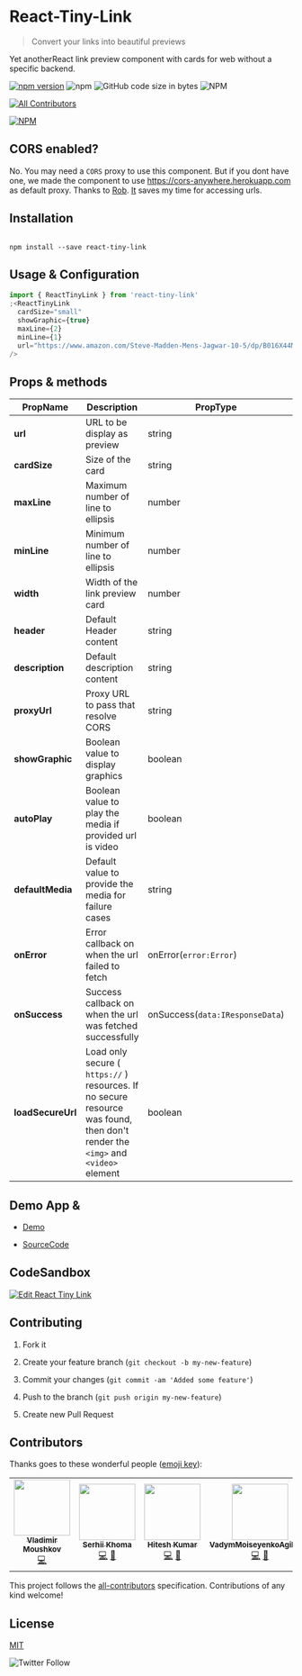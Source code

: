 # React-Tiny-Link

> Convert your links into beautiful previews

Yet anotherReact link preview component with cards for web without a specific backend.

[![npm version](https://badge.fury.io/js/react-tiny-link.svg)](https://badge.fury.io/js/react-tiny-link) ![npm](https://img.shields.io/npm/v/react-tiny-link.svg) ![GitHub code size in bytes](https://img.shields.io/github/languages/code-size/winhtaikaung/react-tiny-link.svg) ![NPM](https://img.shields.io/npm/l/react-tiny-link.svg)

[![All Contributors](https://img.shields.io/badge/all_contributors-1-orange.svg?style=flat-square)](#contributors)

[![NPM](https://nodei.co/npm/react-tiny-link.png)](https://nodei.co/npm/react-tiny-link/)

## CORS enabled?

No. You may need a `CORS` proxy to use this component. But if you dont have one, we made the component to use https://cors-anywhere.herokuapp.com as default proxy. Thanks to [Rob](https://github.com/Rob--W). [It](https://cors-anywhere.herokuapp.com) saves my time for accessing urls.

## Installation

```

npm install --save react-tiny-link

```

## Usage & Configuration

```javascript
import { ReactTinyLink } from 'react-tiny-link'
;<ReactTinyLink
  cardSize="small"
  showGraphic={true}
  maxLine={2}
  minLine={1}
  url="https://www.amazon.com/Steve-Madden-Mens-Jagwar-10-5/dp/B016X44MKA/ref=lp_18637582011_1_1?srs=18637582011&ie=UTF8&qid=1550721409&sr=8-1"
/>
```

## Props & methods

| PropName          | Description                                                                                                                     | PropType                        | value                                          | required |
| ----------------- | ------------------------------------------------------------------------------------------------------------------------------- | ------------------------------- | ---------------------------------------------- | -------- |
| **url**           | URL to be display as preview                                                                                                    | string                          |                                                | `true`   |
| **cardSize**      | Size of the card                                                                                                                | string                          | default (`small`) `small`,`large`              | `false`  |
| **maxLine**       | Maximum number of line to ellipsis                                                                                              | number                          | 2                                              | `false`  |
| **minLine**       | Minimum number of line to ellipsis                                                                                              | number                          | 1                                              | `false`  |
| **width**         | Width of the link preview card                                                                                                  | number                          | default(`100vw`)                               | `false`  |
| **header**        | Default Header content                                                                                                          | string                          | null                                           | `false`  |
| **description**   | Default description content                                                                                                     | string                          | null                                           | `false`  |
| **proxyUrl**      | Proxy URL to pass that resolve CORS                                                                                             | string                          | default(`https://cors-anywhere.herokuapp.com`) | `false`  |
| **showGraphic**   | Boolean value to display graphics                                                                                               | boolean                         | default(`true`)                                | `false`  |
| **autoPlay**      | Boolean value to play the media if provided url is video                                                                        | boolean                         | default(`false`)                               | `false`  |
| **defaultMedia**  | Default value to provide the media for failure cases                                                                            | string                          | N.A                                            | `false`  |
| **onError**       | Error callback on when the url failed to fetch                                                                                  | onError(`error:Error`)          | N.A                                            | `false`  |
| **onSuccess**     | Success callback on when the url was fetched successfully                                                                       | onSuccess(`data:IResponseData`) | N.A                                            | `false`  |
| **loadSecureUrl** | Load only secure ( `https://` ) resources. If no secure resource was found, then don't render the `<img>` and `<video>` element | boolean                         | default(`false`)                               | `false`  |

## Demo App &

- [Demo](https://winhtaikaung.github.io/react-tiny-link/)

- [SourceCode](https://github.com/winhtaikaung/react-tiny-link/)

## CodeSandbox

[![Edit React Tiny Link](https://codesandbox.io/static/img/play-codesandbox.svg)](https://codesandbox.io/s/monp6n08n8?fontsize=14)

## Contributing

1. Fork it

2. Create your feature branch (`git checkout -b my-new-feature`)

3. Commit your changes (`git commit -am 'Added some feature'`)

4. Push to the branch (`git push origin my-new-feature`)

5. Create new Pull Request

## Contributors

Thanks goes to these wonderful people ([emoji key](https://allcontributors.org/docs/en/emoji-key)):

<!-- ALL-CONTRIBUTORS-LIST:START - Do not remove or modify this section -->
<!-- prettier-ignore-start -->
<!-- markdownlint-disable -->
<table>
  <tr>
    <td align="center"><a href="https://github.com/vladimirmoushkov"><img src="https://avatars1.githubusercontent.com/u/21225376?v=4" width="100px;" alt=""/><br /><sub><b>Vladimir Moushkov</b></sub></a><br /><a href="https://github.com/winhtaikaung/react-tiny-link/commits?author=vladimirmoushkov" title="Code">💻</a></td>
    <td align="center"><a href="https://bitbucket.org/srghma"><img src="https://avatars2.githubusercontent.com/u/7573215?v=4" width="100px;" alt=""/><br /><sub><b>Serhii Khoma</b></sub></a><br /><a href="https://github.com/winhtaikaung/react-tiny-link/commits?author=srghma" title="Code">💻</a> <a href="https://github.com/winhtaikaung/react-tiny-link/issues?q=author%3Asrghma" title="Bug reports">🐛</a></td>
    <td align="center"><a href="http://hitesh399.github.io/"><img src="https://avatars3.githubusercontent.com/u/15153925?v=4" width="100px;" alt=""/><br /><sub><b>Hitesh Kumar</b></sub></a><br /><a href="https://github.com/winhtaikaung/react-tiny-link/commits?author=hitesh399" title="Code">💻</a> <a href="https://github.com/winhtaikaung/react-tiny-link/issues?q=author%3Ahitesh399" title="Bug reports">🐛</a></td>
    <td align="center"><a href="https://github.com/VadymMoiseyenkoAgiliway"><img src="https://avatars3.githubusercontent.com/u/45002342?v=4" width="100px;" alt=""/><br /><sub><b>VadymMoiseyenkoAgiliway</b></sub></a><br /><a href="https://github.com/winhtaikaung/react-tiny-link/commits?author=VadymMoiseyenkoAgiliway" title="Code">💻</a> <a href="https://github.com/winhtaikaung/react-tiny-link/issues?q=author%3AVadymMoiseyenkoAgiliway" title="Bug reports">🐛</a></td>
    <td align="center"><a href="https://github.com/nastikue"><img src="https://avatars1.githubusercontent.com/u/13137535?v=4" width="100px;" alt=""/><br /><sub><b>nastikue</b></sub></a><br /><a href="https://github.com/winhtaikaung/react-tiny-link/issues?q=author%3Anastikue" title="Bug reports">🐛</a></td>
    <td align="center"><a href="https://github.com/sndsabin"><img src="https://avatars2.githubusercontent.com/u/9588306?v=4" width="100px;" alt=""/><br /><sub><b>sndsabin</b></sub></a><br /><a href="https://github.com/winhtaikaung/react-tiny-link/commits?author=sndsabin" title="Code">💻</a> <a href="https://github.com/winhtaikaung/react-tiny-link/issues?q=author%3Asndsabin" title="Bug reports">🐛</a></td>
    <td align="center"><a href="https://github.com/aviskarkc10"><img src="https://avatars2.githubusercontent.com/u/13309631?v=4" width="100px;" alt=""/><br /><sub><b>Aviskar KC</b></sub></a><br /><a href="https://github.com/winhtaikaung/react-tiny-link/issues?q=author%3Aaviskarkc10" title="Bug reports">🐛</a> <a href="https://github.com/winhtaikaung/react-tiny-link/commits?author=aviskarkc10" title="Code">💻</a></td>
  </tr>
</table>

<!-- markdownlint-enable -->
<!-- prettier-ignore-end -->
<!-- ALL-CONTRIBUTORS-LIST:END -->

This project follows the [all-contributors](https://github.com/all-contributors/all-contributors) specification. Contributions of any kind welcome!

## License

[MIT](http://www.opensource.org/licenses/MIT)

![Twitter Follow](https://img.shields.io/twitter/follow/winhtaikaung.svg?style=social)
